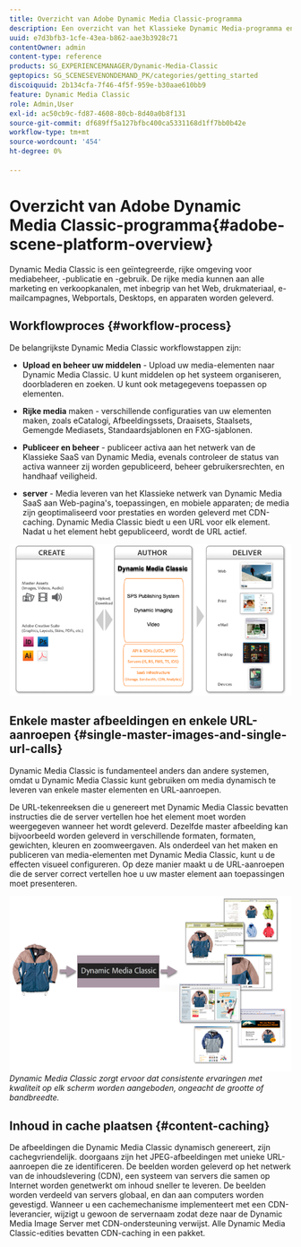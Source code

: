 ```yaml
---
title: Overzicht van Adobe Dynamic Media Classic-programma
description: Een overzicht van het Klassieke Dynamic Media-programma en het workflowproces.
uuid: e7d3bfb3-1cfe-43ea-b862-aae3b3928c71
contentOwner: admin
content-type: reference
products: SG_EXPERIENCEMANAGER/Dynamic-Media-Classic
geptopics: SG_SCENESEVENONDEMAND_PK/categories/getting_started
discoiquuid: 2b134cfa-7f46-4f5f-959e-b30aae610bb9
feature: Dynamic Media Classic
role: Admin,User
exl-id: ac50cb9c-fd87-4608-80cb-8d40a0b8f131
source-git-commit: df689ff5a127bfbc400ca5331168d1ff7bb0b42e
workflow-type: tm+mt
source-wordcount: '454'
ht-degree: 0%

---
```


# Overzicht van Adobe Dynamic Media Classic-programma{#adobe-scene-platform-overview}

Dynamic Media Classic is een geïntegreerde, rijke omgeving voor mediabeheer, -publicatie en -gebruik. De rijke media kunnen aan alle marketing en verkoopkanalen, met inbegrip van het Web, drukmateriaal, e-mailcampagnes, Webportals, Desktops, en apparaten worden geleverd.

## Workflowproces {#workflow-process}

De belangrijkste Dynamic Media Classic workflowstappen zijn:

* **Upload en beheer uw middelen**  - Upload uw media-elementen naar Dynamic Media Classic. U kunt middelen op het systeem organiseren, doorbladeren en zoeken. U kunt ook metagegevens toepassen op elementen.

* **Rijke media**  maken - verschillende configuraties van uw elementen maken, zoals eCatalogi, Afbeeldingssets, Draaisets, Staalsets, Gemengde Mediasets, Standaardsjablonen en FXG-sjablonen.

* **Publiceer en beheer**  - publiceer activa aan het netwerk van de Klassieke SaaS van Dynamic Media, evenals controleer de status van activa wanneer zij worden gepubliceerd, beheer gebruikersrechten, en handhaaf veiligheid.

* **server**  - Media leveren van het Klassieke netwerk van Dynamic Media SaaS aan Web-pagina&#39;s, toepassingen, en mobiele apparaten; de media zijn geoptimaliseerd voor prestaties en worden geleverd met CDN-caching. Dynamic Media Classic biedt u een URL voor elk element. Nadat u het element hebt gepubliceerd, wordt de URL actief.

![Het Dynamic Media Classic-workflowproces](/help/assets/gs_workflow.png)

## Enkele master afbeeldingen en enkele URL-aanroepen {#single-master-images-and-single-url-calls}

Dynamic Media Classic is fundamenteel anders dan andere systemen, omdat u Dynamic Media Classic kunt gebruiken om media dynamisch te leveren van enkele master elementen en URL-aanroepen.

De URL-tekenreeksen die u genereert met Dynamic Media Classic bevatten instructies die de server vertellen hoe het element moet worden weergegeven wanneer het wordt geleverd. Dezelfde master afbeelding kan bijvoorbeeld worden geleverd in verschillende formaten, formaten, gewichten, kleuren en zoomweergaven. Als onderdeel van het maken en publiceren van media-elementen met Dynamic Media Classic, kunt u de effecten visueel configureren. Op deze manier maakt u de URL-aanroepen die de server correct vertellen hoe u uw master element aan toepassingen moet presenteren.

![Dynamic Media Classic kan dezelfde master afbeelding leveren aan verschillende media in verschillende formaten en formaten.](/help/assets/gs_dynamic_publishing.png)
*Dynamic Media Classic zorgt ervoor dat consistente ervaringen met kwaliteit op elk scherm worden aangeboden, ongeacht de grootte of bandbreedte.*

## Inhoud in cache plaatsen {#content-caching}

De afbeeldingen die Dynamic Media Classic dynamisch genereert, zijn cachegvriendelijk. doorgaans zijn het JPEG-afbeeldingen met unieke URL-aanroepen die ze identificeren. De beelden worden geleverd op het netwerk van de inhoudslevering (CDN), een systeem van servers die samen op Internet worden genetwerkt om inhoud sneller te leveren. De beelden worden verdeeld van servers globaal, en dan aan computers worden gevestigd. Wanneer u een cachemechanisme implementeert met een CDN-leverancier, wijzigt u gewoon de servernaam zodat deze naar de Dynamic Media Image Server met CDN-ondersteuning verwijst. Alle Dynamic Media Classic-edities bevatten CDN-caching in een pakket.
